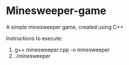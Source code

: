 # Minesweeper-game
A simple minesweeper game, created using C++

Instructions to execute:

1. g++ minesweeper.cpp -o minesweeper
2. ./minesweeper
